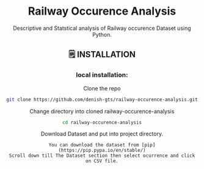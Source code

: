 <div align='center'>
    <h1><b>Railway Occurence Analysis</b></h1>
    <p>Descriptive and Statstical analysis of Railway occurence Dataset using Python.</p>


## 🗒️ **INSTALLATION**

### local installation:

Clone the repo

```bash
git clone https://github.com/denish-gts/railway-occurence-analysis.git
```

Change directory into cloned railway-occurence-analysis

```bash
cd railway-occurence-analysis
```

Download Dataset and put into project directory. 
```
You can download the dataset from [pip](https://pip.pypa.io/en/stable/)
Scroll down till The Dataset section then select ocurrence and click on CSV file.
```
